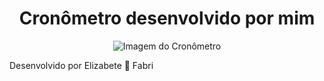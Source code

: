 <h1 align="center">Cronômetro desenvolvido por mim</h1>

<p align="center">
<img scr="/img.png" alt="Imagem do Cronômetro">
</p>

Desenvolvido por Elizabete 💜 Fabri
